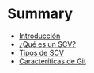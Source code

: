 # Summary

* [Introducción](README.md)
* [¿Qué es un SCV?](chapter1.md)
* [Tipos de SCV](tipos-de-scv.md)
* [Caracteríticas de Git](introducción-a-git.md)

